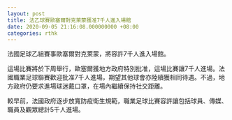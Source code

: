 ```yaml
---
layout: post
title: 法乙球賽歐塞爾對克萊蒙獲准7千人進入場館
date: 2020-09-05 21:16:08.000000000 +08:00
categories: rthk
---
```


法國足球乙組賽事歐塞爾對克萊蒙，將容許7千人進入場館。

這場比賽將於下周舉行，歐塞爾獲地方政府特別批准，這場比賽讓7千人進場。法國職業足球聯賽歡迎批准7千人進場，期望其他球會亦陸續獲相同待遇。不過，地方政府仍要求進場球迷戴口罩，在場內繼續保持社交距離。

較早前，法國政府逐步放寬防疫衛生規範，職業足球比賽容許讓包括球員、傳媒、職員及觀眾總計5千人進場。
